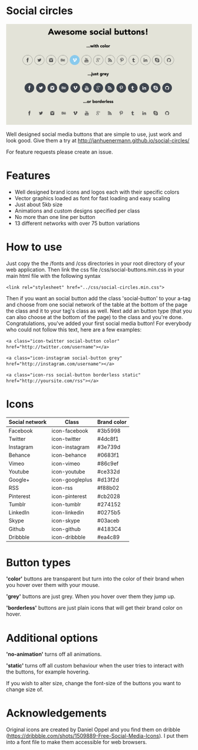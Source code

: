 Social circles
==============

![Preview](images/preview.png?raw=true)

Well designed social media buttons that are simple to use, just work and look good. Give them a try at http://janhuenermann.github.io/social-circles/

For feature requests please create an issue.

Features
==============

- Well designed brand icons and logos each with their specific colors
- Vector graphics loaded as font for fast loading and easy scaling
- Just about 5kb size
- Animations and custom designs specified per class
- No more than one line per button
- 13 different networks with over 75 button variations 


How to use
==============
Just copy the the /fonts and /css directories in your root directory of your web application. Then link the css file /css/social-buttons.min.css in your main html file with the following syntax
```
<link rel="stylesheet" href="../css/social-circles.min.css">
```

Then if you want an social button add the class 'social-button' to your a-tag and choose from one social network of the table at the bottom of the page the class and it to your tag's class as well. Next add an button type (that you can also choose at the bottom of the page) to the class and you're done. Congratulations, you've added your first social media button!
For everybody who could not follow this text, here are a few examples:
```
<a class="icon-twitter social-button color" href="http://twitter.com/username"></a>
```
```
<a class="icon-instagram social-button grey" href="http://instagram.com/username"></a>
```
```
<a class="icon-rss social-button borderless static" href="http://yoursite.com/rss"></a>
```

# Icons

Social network | Class | Brand color
------------- | ------------- | -------------
Facebook | icon-facebook | #3b5998
Twitter | icon-twitter | #4dc8f1
Instagram | icon-instagram | #3e739d
Behance | icon-behance | #0683f1
Vimeo | icon-vimeo | #86c9ef
Youtube | icon-youtube | #ce332d
Google+ | icon-googleplus | #d13f2d
RSS | icon-rss | #f88b02
Pinterest | icon-pinterest | #cb2028
Tumblr | icon-tumblr | #274152
LinkedIn | icon-linkedin | #0275b5
Skype | icon-skype | #03aceb
Github | icon-github | #4183C4 
Dribbble | icon-dribbble | #ea4c89

# Button types
**'color'** buttons are transparent but turn into the color of their brand when you hover over them with your mouse.

**'grey'** buttons are just grey. When you hover over them they jump up.

**'borderless'** buttons are just plain icons that will get their brand color on hover.

# Additional options
**'no-animation'** turns off all animations.

**'static'** turns off all custom behaviour when the user tries to interact with the buttons, for example hovering.

If you wish to alter size, change the font-size of the buttons you want to change size of.

Acknowledgements
==============
Original icons are created by Daniel Oppel and you find them on dribble  (https://dribbble.com/shots/1509889-Free-Social-Media-Icons). I put them into a font file to make them accessible for web browsers.
